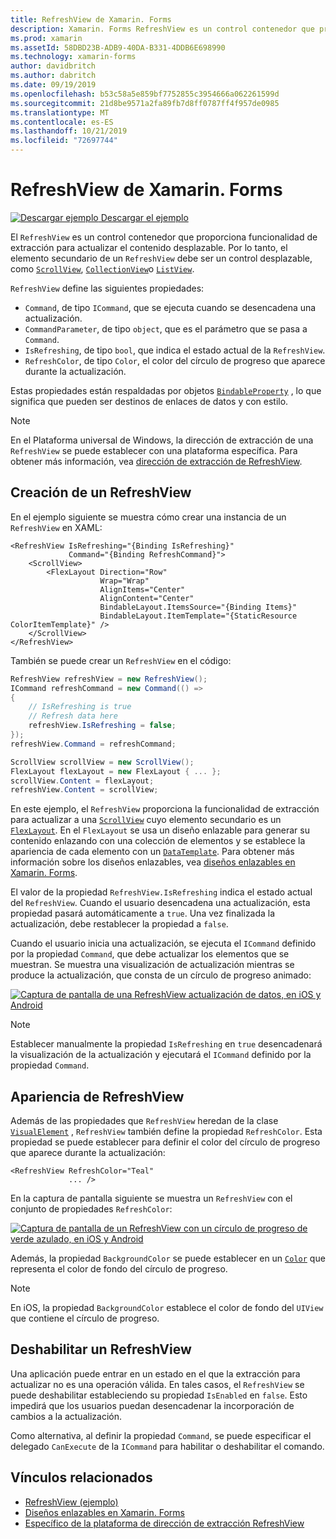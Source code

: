 ```yaml
---
title: RefreshView de Xamarin. Forms
description: Xamarin. Forms RefreshView es un control contenedor que proporciona funcionalidad de extracción para actualizar el contenido desplazable.
ms.prod: xamarin
ms.assetId: 58DBD23B-ADB9-40DA-B331-4DDB6E698990
ms.technology: xamarin-forms
author: davidbritch
ms.author: dabritch
ms.date: 09/19/2019
ms.openlocfilehash: b53c58a5e859bf7752855c3954666a062261599d
ms.sourcegitcommit: 21d8be9571a2fa89fb7d8ff0787ff4f957de0985
ms.translationtype: MT
ms.contentlocale: es-ES
ms.lasthandoff: 10/21/2019
ms.locfileid: "72697744"
---
```

# <a name="xamarinforms-refreshview"></a>RefreshView de Xamarin. Forms

[![Descargar ejemplo](~/media/shared/download.png) Descargar el ejemplo](https://docs.microsoft.com/samples/xamarin/xamarin-forms-samples/userinterface-refreshview/)

El `RefreshView` es un control contenedor que proporciona funcionalidad de extracción para actualizar el contenido desplazable. Por lo tanto, el elemento secundario de un `RefreshView` debe ser un control desplazable, como [`ScrollView`](xref:Xamarin.Forms.ScrollView), [`CollectionView`](xref:Xamarin.Forms.CollectionView)o [`ListView`](xref:Xamarin.Forms.ListView).

`RefreshView` define las siguientes propiedades:

- `Command`, de tipo `ICommand`, que se ejecuta cuando se desencadena una actualización.
- `CommandParameter`, de tipo `object`, que es el parámetro que se pasa a `Command`.
- `IsRefreshing`, de tipo `bool`, que indica el estado actual de la `RefreshView`.
- `RefreshColor`, de tipo `Color`, el color del círculo de progreso que aparece durante la actualización.

Estas propiedades están respaldadas por objetos [`BindableProperty`](xref:Xamarin.Forms.BindableProperty) , lo que significa que pueden ser destinos de enlaces de datos y con estilo.

> [!NOTE]
> En el Plataforma universal de Windows, la dirección de extracción de una `RefreshView` se puede establecer con una plataforma específica. Para obtener más información, vea [dirección de extracción de RefreshView](~/xamarin-forms/platform/windows/refreshview-pulldirection.md).

## <a name="create-a-refreshview"></a>Creación de un RefreshView

En el ejemplo siguiente se muestra cómo crear una instancia de un `RefreshView` en XAML:

```xaml
<RefreshView IsRefreshing="{Binding IsRefreshing}"
             Command="{Binding RefreshCommand}">
    <ScrollView>
        <FlexLayout Direction="Row"
                    Wrap="Wrap"
                    AlignItems="Center"
                    AlignContent="Center"
                    BindableLayout.ItemsSource="{Binding Items}"
                    BindableLayout.ItemTemplate="{StaticResource ColorItemTemplate}" />
    </ScrollView>
</RefreshView>
```

También se puede crear un `RefreshView` en el código:

```csharp
RefreshView refreshView = new RefreshView();
ICommand refreshCommand = new Command(() =>
{
    // IsRefreshing is true
    // Refresh data here
    refreshView.IsRefreshing = false;
});
refreshView.Command = refreshCommand;

ScrollView scrollView = new ScrollView();
FlexLayout flexLayout = new FlexLayout { ... };
scrollView.Content = flexLayout;
refreshView.Content = scrollView;
```

En este ejemplo, el `RefreshView` proporciona la funcionalidad de extracción para actualizar a una [`ScrollView`](xref:Xamarin.Forms.ScrollView) cuyo elemento secundario es un [`FlexLayout`](xref:Xamarin.Forms.FlexLayout). En el `FlexLayout` se usa un diseño enlazable para generar su contenido enlazando con una colección de elementos y se establece la apariencia de cada elemento con un [`DataTemplate`](xref:Xamarin.Forms.DataTemplate). Para obtener más información sobre los diseños enlazables, vea [diseños enlazables en Xamarin. Forms](~/xamarin-forms/user-interface/layouts/bindable-layouts.md).

El valor de la propiedad `RefreshView.IsRefreshing` indica el estado actual del `RefreshView`. Cuando el usuario desencadena una actualización, esta propiedad pasará automáticamente a `true`. Una vez finalizada la actualización, debe restablecer la propiedad a `false`.

Cuando el usuario inicia una actualización, se ejecuta el `ICommand` definido por la propiedad `Command`, que debe actualizar los elementos que se muestran. Se muestra una visualización de actualización mientras se produce la actualización, que consta de un círculo de progreso animado:

[![Captura de pantalla de una RefreshView actualización de datos, en iOS y Android](refreshview-images/default-progress-circle.png "RefreshView actualizar datos")](refreshview-images/default-progress-circle-large.png#lightbox "RefreshView actualizar datos")

> [!NOTE]
> Establecer manualmente la propiedad `IsRefreshing` en `true` desencadenará la visualización de la actualización y ejecutará el `ICommand` definido por la propiedad `Command`.

## <a name="refreshview-appearance"></a>Apariencia de RefreshView

Además de las propiedades que `RefreshView` heredan de la clase [`VisualElement`](xref:Xamarin.Forms.VisualElement) , `RefreshView` también define la propiedad `RefreshColor`. Esta propiedad se puede establecer para definir el color del círculo de progreso que aparece durante la actualización:

```xaml
<RefreshView RefreshColor="Teal"
             ... />
```

En la captura de pantalla siguiente se muestra un `RefreshView` con el conjunto de propiedades `RefreshColor`:

[![Captura de pantalla de un RefreshView con un círculo de progreso de verde azulado, en iOS y Android](refreshview-images/teal-progress-circle.png "RefreshView con un círculo de progreso de verde azulado")](refreshview-images/teal-progress-circle-large.png#lightbox "RefreshView con un círculo de progreso de verde azulado")

Además, la propiedad `BackgroundColor` se puede establecer en un [`Color`](xref:Xamarin.Forms.Color) que representa el color de fondo del círculo de progreso.

> [!NOTE]
> En iOS, la propiedad `BackgroundColor` establece el color de fondo del `UIView` que contiene el círculo de progreso.

## <a name="disable-a-refreshview"></a>Deshabilitar un RefreshView

Una aplicación puede entrar en un estado en el que la extracción para actualizar no es una operación válida. En tales casos, el `RefreshView` se puede deshabilitar estableciendo su propiedad `IsEnabled` en `false`. Esto impedirá que los usuarios puedan desencadenar la incorporación de cambios a la actualización.

Como alternativa, al definir la propiedad `Command`, se puede especificar el delegado `CanExecute` de la `ICommand` para habilitar o deshabilitar el comando.

## <a name="related-links"></a>Vínculos relacionados

- [RefreshView (ejemplo)](https://docs.microsoft.com/samples/xamarin/xamarin-forms-samples/userinterface-refreshview/)
- [Diseños enlazables en Xamarin. Forms](~/xamarin-forms/user-interface/layouts/bindable-layouts.md)
- [Específico de la plataforma de dirección de extracción RefreshView](~/xamarin-forms/platform/windows/refreshview-pulldirection.md)
